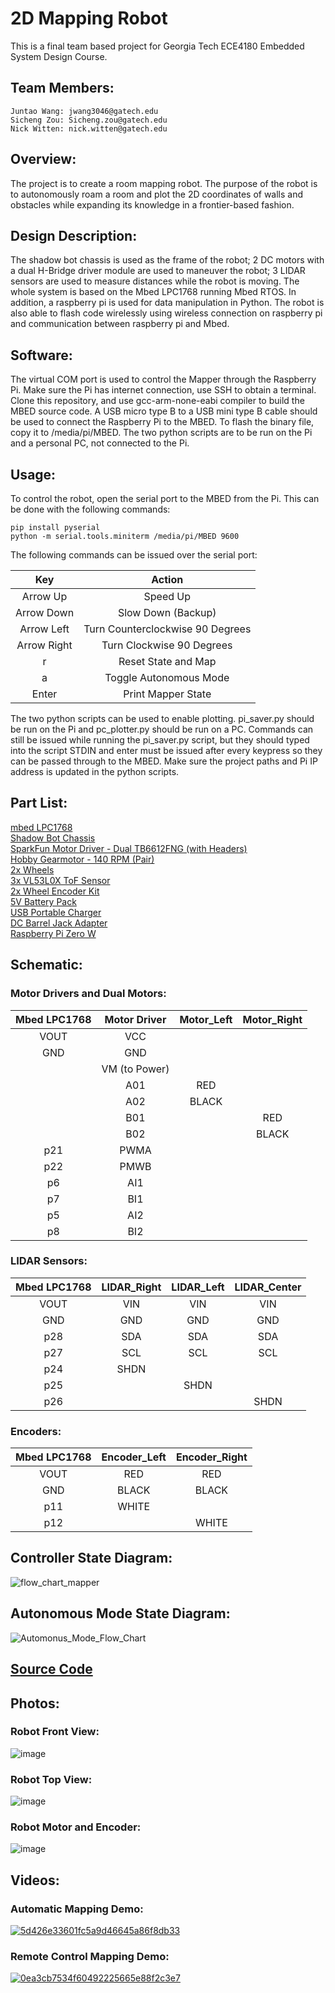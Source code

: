 # 2D Mapping Robot

This is a final team based project for Georgia Tech ECE4180 Embedded System Design Course.

## Team Members:

    Juntao Wang: jwang3046@gatech.edu
    Sicheng Zou: Sicheng.zou@gatech.edu
    Nick Witten: nick.witten@gatech.edu
    
## Overview:

The project is to create a room mapping robot. The purpose of the robot is to autonomously roam a room and plot the 2D coordinates of walls and obstacles while expanding its knowledge in a frontier-based fashion.

## Design Description:

The shadow bot chassis is used as the frame of the robot; 2 DC motors with a dual H-Bridge driver module are used to maneuver the robot; 3 LIDAR sensors are used to measure distances while the robot is moving. The whole system is based on the Mbed LPC1768 running Mbed RTOS. In addition, a raspberry pi is used for data manipulation in Python. The robot is also able to flash code wirelessly using wireless connection on raspberry pi and communication between raspberry pi and Mbed. 

## Software:

The virtual COM port is used to control the Mapper through the Raspberry Pi.  Make sure the Pi has internet connection, use SSH to obtain a terminal.  Clone this repository, and use gcc-arm-none-eabi compiler to build the MBED source code.  A USB micro type B to a USB mini type B cable should be used to connect the Raspberry Pi to the MBED.  To flash the binary file, copy it to /media/pi/MBED.  The two python scripts are to be run on the Pi and a personal PC, not connected to the Pi.

## Usage:

To control the robot, open the serial port to the MBED from the Pi.  This can be done with the following commands:

    pip install pyserial
    python -m serial.tools.miniterm /media/pi/MBED 9600

The following commands can be issued over the serial port:
    
   | Key  | Action |
   | :---: | :---: |
   | Arrow Up    | Speed Up |
   | Arrow Down  | Slow Down (Backup) |
   | Arrow Left  | Turn Counterclockwise 90 Degrees |
   | Arrow Right | Turn Clockwise 90 Degrees |
   | r           | Reset State and Map |
   | a           | Toggle Autonomous Mode |
   | Enter       | Print Mapper State |
    
The two python scripts can be used to enable plotting.  pi_saver.py should be run on the Pi and pc_plotter.py should be run on a PC.  Commands
can still be issued while running the pi_saver.py script, but they should typed into the script STDIN and enter must be issued after every
keypress so they can be passed through to the MBED.  Make sure the project paths and Pi IP address is updated in the python scripts.

## Part List:

   [mbed LPC1768](https://www.sparkfun.com/products/9564)  
   [Shadow Bot Chassis](https://www.sparkfun.com/products/13301)  
   [SparkFun Motor Driver - Dual TB6612FNG (with Headers)](https://www.sparkfun.com/products/14450)  
   [Hobby Gearmotor - 140 RPM (Pair)](https://www.sparkfun.com/products/13302)  
   [2x Wheels](https://www.sparkfun.com/products/13259)  
   [3x VL53L0X ToF Sensor](https://www.adafruit.com/product/3317)  
   [2x Wheel Encoder Kit ](https://www.sparkfun.com/products/12629)  
   [5V Battery Pack](https://www.sparkfun.com/products/9835)  
   [USB Portable Charger](https://us.anker.com/products/a1215)  
   [DC Barrel Jack Adapter](https://www.sparkfun.com/products/10811)  
   [Raspberry Pi Zero W](https://www.sparkfun.com/products/14277)  
    
## Schematic:

### Motor Drivers and Dual Motors:

   | Mbed LPC1768  | Motor Driver |  Motor_Left | Motor_Right |
   | :---: | :---: | :---: | :---: |
   | VOUT         |  VCC |
   | GND          |  GND |
   |              | VM (to Power) |
   |            |  A01     |       RED |
   |            |   A02     |       BLACK |
   |            |   B01      |          |       RED |
   |            |    B02      |          |       BLACK |
   | p21        |    PWMA |
   | p22        |    PMWB |
   | p6         |    AI1  |
   | p7         |    BI1  |
   | p5         |    AI2  |
   | p8         |    BI2  |

### LIDAR Sensors:

   | Mbed LPC1768 | LIDAR_Right  | LIDAR_Left  | LIDAR_Center |
   | :---: | :---: | :---: | :---: |
   | VOUT         | VIN          | VIN          | VIN |
   | GND          |  GND         |  GND        |  GND |
   | p28          |  SDA         |  SDA        |  SDA|
   | p27          |  SCL       |    SCL       |   SCL|
   | p24          |  SHDN      |
   | p25          |             |   SHDN |
   | p26          |             |            | SHDN |

### Encoders:

   | Mbed LPC1768 |   Encoder_Left |  Encoder_Right |
   | :---: | :---: | :---: |
   | VOUT      |     RED         |   RED |
   | GND        |    BLACK       |   BLACK |
   | p11        |    WHITE |
   | p12         | |                  WHITE |

## Controller State Diagram:
![flow_chart_mapper](https://user-images.githubusercontent.com/64867842/166290131-8ed56b9a-3980-4f2d-981d-875d3332afb2.jpg)

## Autonomous Mode State Diagram:
![Automonus_Mode_Flow_Chart](https://user-images.githubusercontent.com/64867842/166316527-de09a802-df6c-48b6-8c22-c4eb831cb8b8.jpg)

## [Source Code](https://github.com/Ericjuntao/4180_team_project_2D_mapping_bot/tree/main/src)

## Photos:
### Robot Front View:

![image](https://user-images.githubusercontent.com/103451305/166268167-431d8e7a-00c7-478a-a439-cd10e1d252b3.jpeg)

### Robot Top View:

![image](https://user-images.githubusercontent.com/103451305/166268255-cac2833a-e02a-4056-81dd-a8b20729ecb8.jpeg)

### Robot Motor and Encoder:
![image](https://user-images.githubusercontent.com/103451305/166268281-64000073-e4c9-41c7-bfc8-bb1114eec288.jpeg)

## Videos:

### Automatic Mapping Demo:
[![5d426e33601fc5a9d46645a86f8db33](https://user-images.githubusercontent.com/64867842/166330112-a8ef231e-3e2b-4b0d-a220-d8afc62608e4.png)](https://www.youtube.com/watch?v=H9ovxw3yx7E&ab_channel=ZouSicheng)

### Remote Control Mapping Demo:
[![0ea3cb7534f60492225665e88f2c3e7](https://user-images.githubusercontent.com/64867842/166330598-6b51ec51-b8f4-447f-ba78-00ca33d45f72.png)](https://www.youtube.com/watch?v=4T7IN5BH2GQ&ab_channel=ZouSicheng)





